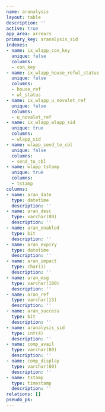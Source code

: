 ```yaml
---
name: aranalysis
layout: table
description: ''
active: true
app_area: arrears
primary_key: aranalysis_sid
indexes:
- name: ix_wlapp_con_key
  unique: false
  columns:
  - con_key
- name: ix_wlapp_house_refwl_status
  unique: false
  columns:
  - house_ref
  - wl_status
- name: ix_wlapp_u_novalet_ref
  unique: false
  columns:
  - u_novalet_ref
- name: ix_wlapp_wlapp_sid
  unique: true
  columns:
  - wlapp_sid
- name: wlapp_send_to_cbl
  unique: false
  columns:
  - send_to_cbl
- name: wlapp_tstamp
  unique: true
  columns:
  - tstamp
columns:
- name: aran_date
  type: datetime
  description: ''
- name: aran_desc
  type: varchar(80)
  description: ''
- name: aran_enabled
  type: bit
  description: ''
- name: aran_expiry
  type: datetime
  description: ''
- name: aran_impact
  type: char(1)
  description: ''
- name: aran_msg
  type: varchar(100)
  description: ''
- name: aran_ref
  type: varchar(13)
  description: ''
- name: aran_success
  type: bit
  description: ''
- name: aranalysis_sid
  type: int(4)
  description: ''
- name: comp_avail
  type: varchar(80)
  description: ''
- name: comp_display
  type: varchar(80)
  description: ''
- name: tstamp
  type: timestamp
  description: ''
relations: []
pseudo_pk: 
---
```


